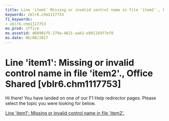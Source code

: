 ```yaml
---
title: Line 'item1' Missing or invalid control name in file 'item2'., Office Shared [vblr6.chm1117753]
keywords: vblr6.chm1117753
f1_keywords:
- vblr6.chm1117753
ms.prod: office
ms.assetid: d68901f5-279a-4621-aab2-eb91193f7ef8
ms.date: 06/08/2017
---
```



# Line 'item1': Missing or invalid control name in file 'item2'., Office Shared [vblr6.chm1117753]

Hi there! You have landed on one of our F1 Help redirector pages. Please select the topic you were looking for below.

[Line 'item1': Missing or invalid control name in file 'item2'.](http://msdn.microsoft.com/library/28436904-da34-cbb6-b4f5-4cf4699aa590%28Office.15%29.aspx)

